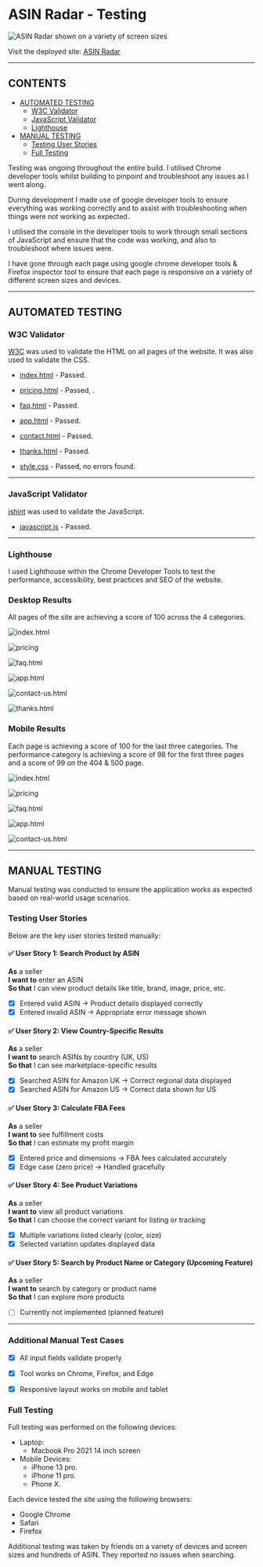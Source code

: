 # ASIN Radar -  Testing

![ASIN Radar shown on a variety of screen sizes](assets/images/responsive/responsive-1.png)

Visit the deployed site: [ASIN Radar](https://mubashirgit1.github.io/asinradar/)

- - -

## CONTENTS

* [AUTOMATED TESTING](#automated-testing)
  * [W3C Validator](#w3c-validator)
  * [JavaScript Validator](#javascript-validator)
  * [Lighthouse](#lighthouse)
* [MANUAL TESTING](#manual-testing)
  * [Testing User Stories](#testing-user-stories)
  * [Full Testing](#full-testing)

Testing was ongoing throughout the entire build. I utilised Chrome developer tools whilst building to pinpoint and troubleshoot any issues as I went along.

During development I made use of google developer tools to ensure everything was working correctly and to assist with troubleshooting when things were not working as expected.

I utilised the console in the developer tools to work through small sections of JavaScript and ensure that the code was working, and also to troubleshoot where issues were.

I have gone through each page using google chrome developer tools & Firefox inspector tool to ensure that each page is responsive on a variety of different screen sizes and devices.

- - -

## AUTOMATED TESTING

### W3C Validator

[W3C](https://validator.w3.org/) was used to validate the HTML on all pages of the website. It was also used to validate the CSS.

* [index.html](assets/testing/htmlvalidator/home.png) - Passed.
* [pricing.html](assets/testing/htmlvalidator/pricing.png) - Passed, . 
* [faq.html](assets/testing/htmlvalidator/faq.png) - Passed.
* [app.html](assets/testing/htmlvalidator/app.png) - Passed.
* [contact.html](assets/testing/htmlvalidator/contact.png) - Passed.
* [thanks.html](assets/testing/htmlvalidator/thanks.png) - Passed.

* [style.css](assets/testing/w3css/css-validation.png) - Passed, no errors found.

- - -

### JavaScript Validator

[jshint](https://jshint.com/) was used to validate the JavaScript.

* [javascript.js](assets/testing/jshint/jsvalidate.png) - Passed.

- - -

### Lighthouse

I used Lighthouse within the Chrome Developer Tools to test the performance, accessibility, best practices and SEO of the website.

### Desktop Results

All pages of the site are achieving a score of 100 across the 4 categories.

![index.html](assets/testing/lighthouse/desktop/home.png)

![pricing](assets/testing/lighthouse/desktop/pricing.png)

![faq.html](assets/testing/lighthouse/desktop/faq.png)

![app.html](assets/testing/lighthouse/desktop/app.png)

![contact-us.html](assets/testing/lighthouse/desktop/contact.png)

![thanks.html](assets/testing/lighthouse/desktop/thanks.png)

### Mobile Results

Each page is achieving a score of 100 for the last three categories. The performance category is achieving a score of 98 for the first three pages and a score of 99 on the 404 & 500 page.

![index.html](assets/testing/lighthouse/mobile/home.png)

![pricing](assets/testing/lighthouse/mobile/pricing.png)

![faq.html](assets/testing/lighthouse/mobile/faq.png)

![app.html](assets/testing/lighthouse/mobile/app.png)

![contact-us.html](assets/testing/lighthouse/mobile/contact.png)


- - -
## MANUAL TESTING

Manual testing was conducted to ensure the application works as expected based on real-world usage scenarios.

### Testing User Stories

Below are the key user stories tested manually:

#### ✅ User Story 1: Search Product by ASIN
**As** a seller  
**I want to** enter an ASIN  
**So that** I can view product details like title, brand, image, price, etc.

- [x] Entered valid ASIN → Product details displayed correctly
- [x] Entered invalid ASIN → Appropriate error message shown

#### ✅ User Story 2: View Country-Specific Results
**As** a seller  
**I want to** search ASINs by country (UK, US)  
**So that** I can see marketplace-specific results

- [x] Searched ASIN for Amazon UK → Correct regional data displayed
- [x] Searched ASIN for Amazon US → Correct data shown for US

#### ✅ User Story 3: Calculate FBA Fees
**As** a seller  
**I want to** see fulfillment costs  
**So that** I can estimate my profit margin

- [x] Entered price and dimensions → FBA fees calculated accurately
- [x] Edge case (zero price) → Handled gracefully

#### ✅ User Story 4: See Product Variations
**As** a seller  
**I want to** view all product variations  
**So that** I can choose the correct variant for listing or tracking

- [x] Multiple variations listed clearly (color, size)
- [x] Selected variation updates displayed data

#### ✅ User Story 5: Search by Product Name or Category (Upcoming Feature)
**As** a seller  
**I want to** search by category or product name  
**So that** I can explore more products

- [ ] Currently not implemented (planned feature)

---

### Additional Manual Test Cases

- [x] All input fields validate properly
- [x] Tool works on Chrome, Firefox, and Edge
- [x] Responsive layout works on mobile and tablet


### Full Testing

Full testing was performed on the following devices:

* Laptop:
  * Macbook Pro 2021 14 inch screen
* Mobile Devices:
  * iPhone 13 pro.
  * iPhone 11 pro.
  * Phone X.

Each device tested the site using the following browsers:

* Google Chrome
* Safari
* Firefox

Additional testing was taken by friends on a variety of devices and screen sizes and hundreds of ASIN. They reported no issues when searching.

